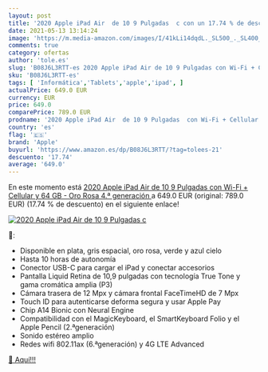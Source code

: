 ```yaml
---
layout: post
title: '2020 Apple iPad Air  de 10 9 Pulgadas  c con un 17.74 % de descuento'
date: 2021-05-13 13:14:24
image: 'https://m.media-amazon.com/images/I/41kLi14dqdL._SL500_._SL400_.jpg'
comments: true
category: ofertas
author: 'tole.es'
slug: 'B08J6L3RTT-es 2020 Apple iPad Air de 10 9 Pulgadas con Wi-Fi + Cellular...'
sku: 'B08J6L3RTT-es'
tags: [ 'Informática','Tablets','apple','ipad', ]
actualPrice: 649.0 EUR
currency: EUR
price: 649.0
comparePrice: 789.0 EUR
prodname: '2020 Apple iPad Air  de 10 9 Pulgadas  con Wi-Fi + Cellular y 64 GB  - Oro Rosa  4.ª generación '
country: 'es'
flag: '🇪🇸'
brand: 'Apple'
buyurl: 'https://www.amazon.es/dp/B08J6L3RTT/?tag=tolees-21'
descuento: '17.74'
average: '649.0'
---
```


En este momento está [2020 Apple iPad Air  de 10 9 Pulgadas  con Wi-Fi + Cellular y 64 GB  - Oro Rosa  4.ª generación ](https://www.amazon.es/dp/B08J6L3RTT/?tag=tolees-21) a 649.0 EUR (original: 789.0 EUR) (17.74 %  de descuento) en el siguiente enlace!

[![2020 Apple iPad Air  de 10 9 Pulgadas  c](https://m.media-amazon.com/images/I/41kLi14dqdL._SL500_._SL400_.jpg)](https://www.amazon.es/dp/B08J6L3RTT/?tag=tolees-21)

🔎:

- Disponible en plata, gris espacial, oro rosa, verde y azul cielo
- Hasta 10 horas de autonomía
- Conector USB-C para cargar el iPad y conectar accesorios
- Pantalla Liquid Retina de 10,9 pulgadas con tecnología True Tone y gama cromática amplia (P3)
- Cámara trasera de 12 Mpx y cámara frontal FaceTimeHD de 7 Mpx
- Touch ID para autenticarse deforma segura y usar Apple Pay
- Chip A14 Bionic con Neural Engine
- Compatibilidad con el MagicKeyboard, el SmartKeyboard Folio y el Apple Pencil (2.ªgeneración)
- Sonido estéreo amplio
- Redes wifi 802.11ax (6.ªgeneración) y 4G LTE Advanced

[🛒 Aquí!!!](https://www.amazon.es/dp/B08J6L3RTT/?tag=tolees-21)
